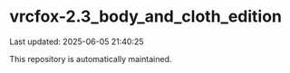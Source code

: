 # vrcfox-2.3_body_and_cloth_edition

Last updated: 2025-06-05 21:40:25

This repository is automatically maintained.
